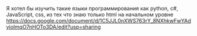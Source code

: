 Я хотел бы изучить такие языки программирования как python, c#, JavaScript, css, из тех что знаю только html на начальном уровне 
https://docs.google.com/document/d/1C5JJL0nXWS763rY_8NXhkwFwYAdvjolmqO7nHOTo3DA/edit?usp=sharing
